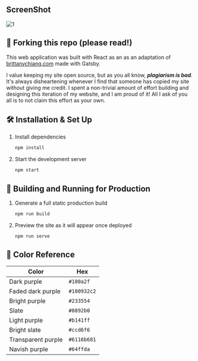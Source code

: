 ## ScreenShot
![1](https://github.com/user-attachments/assets/3115f2e6-f29d-4303-9e5a-6f2f84f34cb7)


## 🚨 Forking this repo (please read!)

This web application was built with React as an as an adaptation of [brittanychiang.com](https://brittanychiang.com) made with Gatsby.

I value keeping my site open source, but as you all know, _**plagiarism is bad**_. It's always disheartening whenever I find that someone has copied my site without giving me credit. I spent a non-trivial amount of effort building and designing this iteration of my website, and I am proud of it! All I ask of you all is to not claim this effort as your own.


## 🛠 Installation & Set Up

1. Install dependencies

   ```sh
   npm install
   ```

2. Start the development server

   ```sh
   npm start
   ```

## 🚀 Building and Running for Production

1. Generate a full static production build

   ```sh
   npm run build
   ```

1. Preview the site as it will appear once deployed

   ```sh
   npm run serve
   ```

## 🎨 Color Reference

| Color              | Hex         |
| ------------------ | ----------- |
| Dark purple        | `#100a2f`   |
| Faded dark purple  | `#100932c2` |
| Bright purple      | `#233554`   |
| Slate              | `#8892b0`   |
| Light purple       | `#b141ff`   |
| Bright slate       | `#ccd6f6`   |
| Transparent purple | `#6116b681` |
| Navish purple      | `#64ffda`   |
